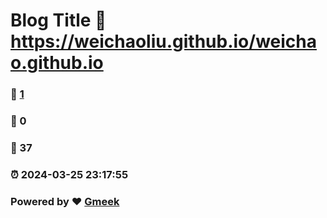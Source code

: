# Blog Title :link: https://weichaoliu.github.io/weichao.github.io 
### :page_facing_up: [1](https://weichaoliu.github.io/weichao.github.io/tag.html) 
### :speech_balloon: 0 
### :hibiscus: 37 
### :alarm_clock: 2024-03-25 23:17:55 
### Powered by :heart: [Gmeek](https://github.com/Meekdai/Gmeek)
